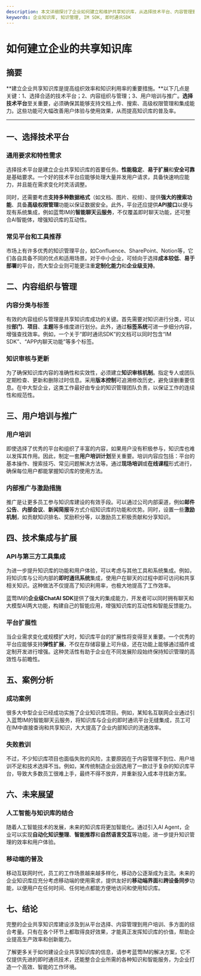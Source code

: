 ```yaml
---
description: 本文详细探讨了企业如何建立和维护共享知识库，从选择技术平台、内容管理到用户培训等方面进行全面阐述。
keywords: 企业知识库, 知识管理, IM SDK, 即时通讯SDK
---
```

# 如何建立企业的共享知识库

## 摘要

**建立企业共享知识库是提高组织效率和知识利用率的重要措施。**以下几点是关键：1、选择合适的技术平台；2、内容组织与管理；3、用户培训与推广。**选择技术平台**至关重要，必须确保其能够支持文档上传、搜索、高级权限管理和集成能力。这些功能可大幅改善用户体验与使用效果，从而提高知识库的普及率。

---

## 一、选择技术平台

### 通用要求和特性需求

选择技术平台是建立企业共享知识库的首要任务。**性能稳定**、**易于扩展**和**安全可靠**是基础要求。一个好的技术平台应能够处理大量并发用户请求，具备快速响应能力，并且能在需求变化时灵活调整。

同时，还需要考虑**支持多种数据格式**（如文档、图片、视频）、提供**强大的搜索功能**、具备**高级权限管理**功能以保证数据安全。此外，平台还应提供**API接口**以便与现有系统集成，例如蓝莺IM的**智能聊天云服务**，不仅覆盖即时聊天功能，还可整合AI智能体，增强知识库的互动性。

### 常见平台和工具推荐

市场上有许多优秀的知识管理平台，如Confluence、SharePoint、Notion等，它们各自具备不同的优点和适用场景。对于中小企业，可倾向于选择**成本较低**、**易于部署**的平台，而大型企业则可能更注重**定制化能力**和**企业级支持**。

## 二、内容组织与管理

### 内容分类与标签

有效的内容组织与管理是共享知识库成功的关键。首先需要对知识进行分类，可以按**部门**、**项目**、**主题**等多维度进行划分。此外，通过**标签系统**可进一步细分内容，增强查找效率。例如，一个关于“即时通讯SDK”的文档可以同时包含“IM SDK”、“APP内聊天功能”等多个标签。

### 知识审核与更新

为了确保知识库内容的准确性和实效性，必须建立**知识审核机制**。指定专人或团队定期检查、更新和删除过时信息。采用**版本控制**可追溯修改历史，避免误删重要信息。在中大型企业，这类工作最好由专业的知识管理团队负责，以保证工作的连续性和规范性。

## 三、用户培训与推广

### 用户培训

即使选择了优秀的平台和组织了丰富的内容，如果用户没有积极参与，知识库也难以发挥其作用。因此，制定一套**用户培训计划**至关重要。培训内容应包括：平台的基本操作、搜索技巧、常见问题解决方法等。通过**现场培训**或**在线课程**形式进行，确保每位用户都能掌握知识库的使用方法。

### 内部推广与激励措施

推广是让更多员工参与知识库建设的有效手段。可以通过公司内部渠道，例如**邮件公告**、**内部会议**、**新闻简报**等方式介绍知识库的功能和优势。同时，设置一些**激励机制**，如贡献知识排名、奖励积分等，以激励员工积极贡献和分享知识。

## 四、技术集成与扩展

### API与第三方工具集成

为进一步提升知识库的功能和用户体验，可以考虑与其他工具和系统集成。例如，将知识库与公司内部的**即时通讯系统**集成，使用户在聊天的过程中即可访问和共享相关知识。这种做法不仅提高了知识利用率，也极大地提高了工作效率。

蓝莺IM的**企业级ChatAI SDK**提供了强大的集成能力，开发者可以同时拥有聊天和大模型AI两大功能，构建自己的智能应用，增强知识库的互动性和智能反馈能力。

### 平台扩展性

当企业需求变化或规模扩大时，知识库平台的扩展性将变得至关重要。一个优秀的平台应能够支持**弹性扩展**，不仅在存储容量上可升级，还在功能上能够通过插件或定制开发进行增强。这种灵活性有助于企业在不同发展阶段始终保持知识管理的高效性与前瞻性。

## 五、案例分析

### 成功案例

很多大中型企业已经成功实施了企业知识库项目。例如，某知名互联网企业通过引入蓝莺IM的智能聊天云服务，将知识库与企业的即时通讯平台无缝集成，员工可在IM中直接查询和共享知识，大大提高了企业内部知识的流通效率。

### 失败教训

不过，不少知识库项目也面临失败的风险，主要原因在于内容管理不到位、用户培训不足和技术选择不当。例如，某传统制造企业因选用了一款过于复杂的知识库平台，导致大多数员工很难上手，最终不得不放弃，并重新投入成本寻找新方案。

## 六、未来展望

### 人工智能与知识库的结合

随着人工智能技术的发展，未来的知识库将更加智能化。通过引入AI Agent，企业可以实现**自动化知识整理**、**智能推荐**和**自然语言交互**等功能，进一步提升知识管理的效率和用户体验。

### 移动端的普及

移动互联网时代，员工的工作场景越来越多样化，移动办公逐渐成为主流。未来的企业知识库应充分考虑移动端的使用需求，提供友好的**移动端界面**和**跨设备同步**功能，以便用户在任何时间、任何地点都能方便地访问和使用知识库。

## 七、结论

完整的企业共享知识库建设涉及到从平台选择、内容管理到用户培训、多方面的综合考量。只有在各个环节上都取得良好效果，才能真正发挥知识库的价值，帮助企业提高生产效率和创新能力。

了解更多关于如何建设企业共享知识库的信息，请参考蓝莺IM的解决方案，它不仅提供先进的即时通讯技术，还能整合企业所需的各种知识和智能服务，为企业打造一个高效、智能的工作环境。
